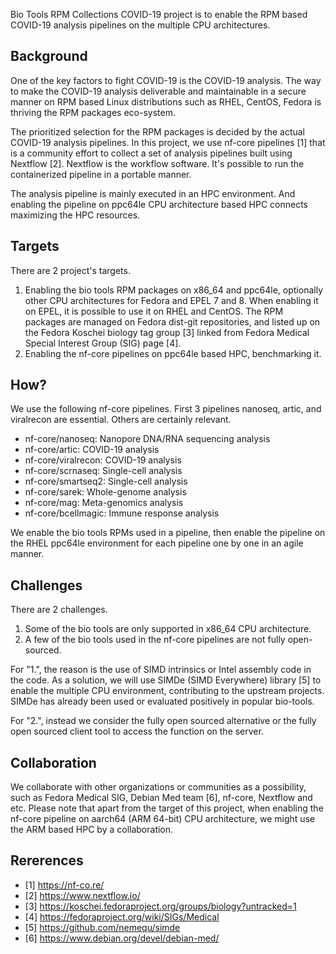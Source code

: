 Bio Tools RPM Collections COVID-19 project is to enable the RPM based COVID-19 analysis pipelines on the multiple CPU architectures.

## Background

One of the key factors to fight COVID-19 is the COVID-19 analysis.
The way to make the COVID-19 analysis deliverable and maintainable in a secure manner on RPM based Linux distributions such as RHEL, CentOS, Fedora is thriving the RPM packages eco-system.

The prioritized selection for the RPM packages is decided by the actual COVID-19 analysis pipelines. In this project, we use nf-core pipelines [1] that is a community effort to collect a set of analysis pipelines built using Nextflow [2]. Nextflow is the workflow software. It's possible to run the containerized pipeline in a portable manner.

The analysis pipeline is mainly executed in an HPC environment. And enabling the pipeline on ppc64le CPU architecture based HPC connects maximizing the HPC resources.

## Targets

There are 2 project's targets.
1. Enabling the bio tools RPM packages on x86_64 and ppc64le, optionally other CPU architectures for Fedora and EPEL 7 and 8. When enabling it on EPEL, it is possible to use it on RHEL and CentOS. The RPM packages are managed on Fedora dist-git repositories, and listed up on the Fedora Koschei biology tag group [3] linked from Fedora Medical Special Interest Group (SIG) page [4].
2. Enabling the nf-core pipelines on ppc64le based HPC, benchmarking it.

## How?

We use the following nf-core pipelines. First 3 pipelines nanoseq, artic, and viralrecon are essential. Others are certainly relevant.

* nf-core/nanoseq: Nanopore DNA/RNA sequencing analysis
* nf-core/artic: COVID-19 analysis
* nf-core/viralrecon: COVID-19 analysis
* nf-core/scrnaseq: Single-cell analysis
* nf-core/smartseq2: Single-cell analysis
* nf-core/sarek: Whole-genome analysis
* nf-core/mag: Meta-genomics analysis
* nf-core/bcellmagic: Immune response analysis

We enable the bio tools RPMs used in a pipeline, then enable the pipeline on the RHEL ppc64le environment for each pipeline one by one in an agile manner.

## Challenges

There are 2 challenges.

1. Some of the bio tools are only supported in x86_64 CPU architecture.
2. A few of the bio tools used in the nf-core pipelines are not fully open-sourced.

For "1.", the reason is the use of SIMD intrinsics or Intel assembly code in the code.
As a solution, we will use SIMDe (SIMD Everywhere) library [5] to enable the multiple CPU environment, contributing to the upstream projects.
SIMDe has already been used or evaluated positively in popular bio-tools.

For "2.", instead we consider the fully open sourced alternative or the fully open sourced client tool to access the function on the server.

## Collaboration

We collaborate with other organizations or communities as a possibility, such as Fedora Medical SIG, Debian Med team [6], nf-core, Nextflow and etc.
Please note that apart from the target of this project, when enabling the nf-core pipeline on aarch64 (ARM 64-bit) CPU architecture, we might use the ARM based HPC by a collaboration.

## Rererences

* [1] https://nf-co.re/
* [2] https://www.nextflow.io/
* [3] https://koschei.fedoraproject.org/groups/biology?untracked=1
* [4] https://fedoraproject.org/wiki/SIGs/Medical
* [5] https://github.com/nemequ/simde
* [6] https://www.debian.org/devel/debian-med/
